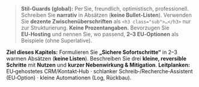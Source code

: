 > **Stil-Guards (global):** Per Sie, freundlich, optimistisch, professionell. Schreiben Sie **narrativ** in Absätzen (**keine Bullet-Listen**).
> Verwenden Sie **dezente Zwischenüberschriften** als `<h3 class="sub">…</h3>` nur zur Strukturierung. **Keine Prozentangaben.**
> Bevorzugen Sie **EU‑Hosting** und nennen Sie, wo passend, **2–3 EU‑Optionen** als Beispiele (ohne Superlative).

**Ziel dieses Kapitels:** Formulieren Sie **„Sichere Sofortschritte“** in 2–3 warmen Absätzen (**keine Listen**).
Beschreiben Sie drei **kleine, reversible Schritte** mit **Nutzen** und **kurzer Nebenwirkung & Mitigation**.
**Leitplanken:** EU‑gehostetes CRM/Kontakt‑Hub · schlanker Schreib‑/Recherche‑Assistent (EU‑Option) · kleine Automationen (Log, Rückbau).
